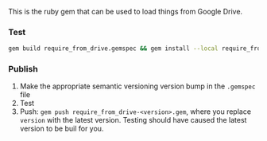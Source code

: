 This is the ruby gem that can be used to load things from Google Drive.

### Test

```sh
gem build require_from_drive.gemspec && gem install --local require_from_drive && ruby test.rb
```

### Publish

1. Make the appropriate semantic versioning version bump in the `.gemspec` file
2. Test
3. Push: `gem push require_from_drive-<version>.gem`, where you replace `version` with the latest version. Testing should have caused the latest version to be buil for you.

